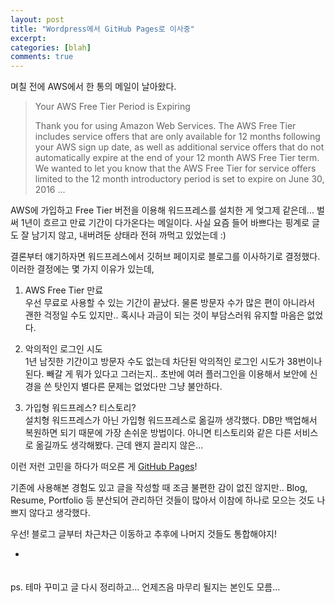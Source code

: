 ```yaml
---
layout: post
title: "Wordpress에서 GitHub Pages로 이사중"
excerpt:
categories: [blah]
comments: true
---
```


며칠 전에 AWS에서 한 통의 메일이 날아왔다.  

> Your AWS Free Tier Period is Expiring
> 
> Thank you for using Amazon Web Services. The AWS Free Tier includes service offers that are only available for 12 months following your AWS sign up date, as well as additional service offers that do not automatically expire at the end of your 12 month AWS Free Tier term. We wanted to let you know that the AWS Free Tier for service offers limited to the 12 month introductory period is set to expire on June 30, 2016 ...

AWS에 가입하고 Free Tier 버전을 이용해 워드프레스를 설치한 게 엊그제 같은데... 벌써 1년이 흐르고 만료 기간이 다가온다는 메일이다. 사실 요즘 들어 바쁘다는 핑계로 글도 잘 남기지 않고, 내버려둔 상태라 전혀 까먹고 있었는데 :)

결론부터 얘기하자면 워드프레스에서 깃허브 페이지로 블로그를 이사하기로 결정했다.
이러한 결정에는 몇 가지 이유가 있는데,

1. AWS Free Tier 만료  
우선 무료로 사용할 수 있는 기간이 끝났다. 물론 방문자 수가 많은 편이 아니라서 괜한 걱정일 수도 있지만.. 혹시나 과금이 되는 것이 부담스러워 유지할 마음은 없었다.

2. 악의적인 로그인 시도  
1년 남짓한 기간이고 방문자 수도 없는데 차단된 악의적인 로그인 시도가 38번이나 된다. 빼갈 게 뭐가 있다고 그러는지.. 초반에 여러 플러그인을 이용해서 보안에 신경을 쓴 탓인지 별다른 문제는 없었다만 그냥 불안하다.

3. 가입형 워드프레스? 티스토리?  
설치형 워드프레스가 아닌 가입형 워드프레스로 옮길까 생각했다. DB만 백업해서 복원하면 되기 때문에 가장 손쉬운 방법이다. 아니면 티스토리와 같은 다른 서비스로 옮길까도 생각해봤다. 근데 왠지 끌리지 않은...

이런 저런 고민을 하다가 떠오른 게 [GitHub Pages](https://pages.github.com/)!

기존에 사용해본 경험도 있고 글을 작성할 때 조금 불편한 감이 없진 않지만.. Blog, Resume, Portfolio 등 분산되어 관리하던 것들이 많아서 이참에 하나로 모으는 것도 나쁘지 않다고 생각했다.

우선! 블로그 글부터 차근차근 이동하고 추후에 나머지 것들도 통합해야지!
　  

-
　  
ps. 테마 꾸미고 글 다시 정리하고... 언제즈음 마무리 될지는 본인도 모름...

